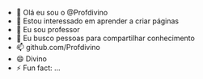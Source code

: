 - 👋 Olá eu sou o @Profdivino
- 👀 Estou interessado em aprender a criar páginas
- 🌱 Eu sou professor
- 💞️ Eu busco pessoas para compartilhar conhecimento
- 📫 github.com/Profdivino
- 😄 Divino
- ⚡ Fun fact: ...

<!---
Profdivino/Profdivino is a ✨ special ✨ repository because its `README.md` (this file) appears on your GitHub profile.
You can click the Preview link to take a look at your changes.
--->
